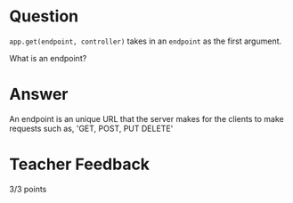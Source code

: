 # Question

`app.get(endpoint, controller)` takes in an `endpoint` as the first argument.

What is an endpoint?

# Answer

An endpoint is an unique URL that the server makes for the clients to make requests such as, 'GET, POST, PUT DELETE'

# Teacher Feedback

3/3 points
